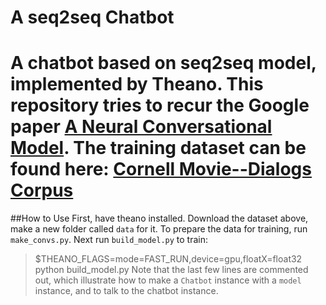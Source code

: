 # A seq2seq Chatbot
A chatbot based on seq2seq model, implemented by Theano.
This repository tries to recur the Google paper [A Neural Conversational Model](http://arxiv.org/abs/1506.05869).
The training dataset can be found here: [Cornell Movie--Dialogs Corpus](http://www.mpi-sws.org/~cristian/Cornell_Movie-Dialogs_Corpus.html)
========
##How to Use
First, have theano installed.
Download the dataset above, make a new folder called `data` for it.
To prepare the data for training, run `make_convs.py`.
Next run `build_model.py` to train:
>$THEANO_FLAGS=mode=FAST_RUN,device=gpu,floatX=float32 python build_model.py
Note that the last few lines are commented out, which illustrate how to make a `Chatbot` instance with a `model` instance, and to talk to the chatbot instance.

